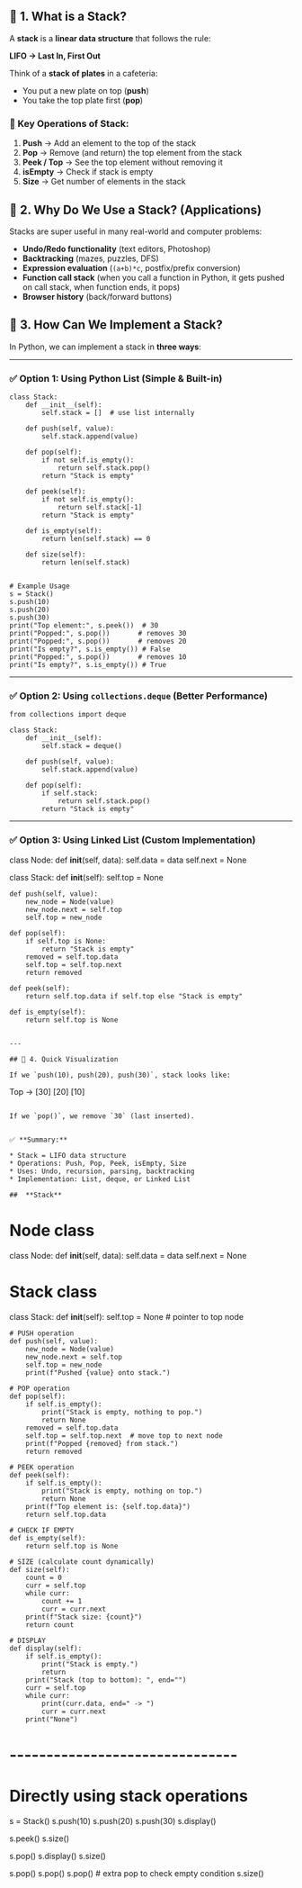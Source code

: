 ## 📌 1. What is a Stack?

A **stack** is a **linear data structure** that follows the rule:

**LIFO → Last In, First Out**

Think of a **stack of plates** in a cafeteria:

* You put a new plate on top (**push**)
* You take the top plate first (**pop**)


### 🔑 Key Operations of Stack:

1. **Push** → Add an element to the top of the stack
2. **Pop** → Remove (and return) the top element from the stack
3. **Peek / Top** → See the top element without removing it
4. **isEmpty** → Check if stack is empty
5. **Size** → Get number of elements in the stack


## 📌 2. Why Do We Use a Stack? (Applications)

Stacks are super useful in many real-world and computer problems:

* **Undo/Redo functionality** (text editors, Photoshop)
* **Backtracking** (mazes, puzzles, DFS)
* **Expression evaluation** (`(a+b)*c`, postfix/prefix conversion)
* **Function call stack** (when you call a function in Python, it gets pushed on call stack, when function ends, it pops)
* **Browser history** (back/forward buttons)


## 📌 3. How Can We Implement a Stack?

In Python, we can implement a stack in **three ways**:

---

### ✅ Option 1: Using Python List (Simple & Built-in)

```
class Stack:
    def __init__(self):
        self.stack = []  # use list internally

    def push(self, value):
        self.stack.append(value)

    def pop(self):
        if not self.is_empty():
            return self.stack.pop()
        return "Stack is empty"

    def peek(self):
        if not self.is_empty():
            return self.stack[-1]
        return "Stack is empty"

    def is_empty(self):
        return len(self.stack) == 0

    def size(self):
        return len(self.stack)


# Example Usage
s = Stack()
s.push(10)
s.push(20)
s.push(30)
print("Top element:", s.peek())  # 30
print("Popped:", s.pop())       # removes 30
print("Popped:", s.pop())       # removes 20
print("Is empty?", s.is_empty()) # False
print("Popped:", s.pop())       # removes 10
print("Is empty?", s.is_empty()) # True
```

---

### ✅ Option 2: Using `collections.deque` (Better Performance)

```
from collections import deque

class Stack:
    def __init__(self):
        self.stack = deque()

    def push(self, value):
        self.stack.append(value)

    def pop(self):
        if self.stack:
            return self.stack.pop()
        return "Stack is empty"
```

---

### ✅ Option 3: Using Linked List (Custom Implementation)



class Node:
    def __init__(self, data):
        self.data = data
        self.next = None

class Stack:
    def __init__(self):
        self.top = None

    def push(self, value):
        new_node = Node(value)
        new_node.next = self.top
        self.top = new_node

    def pop(self):
        if self.top is None:
            return "Stack is empty"
        removed = self.top.data
        self.top = self.top.next
        return removed

    def peek(self):
        return self.top.data if self.top else "Stack is empty"

    def is_empty(self):
        return self.top is None
```

---

## 📌 4. Quick Visualization

If we `push(10), push(20), push(30)`, stack looks like:

```
Top → [30]
       [20]
       [10]
```

If we `pop()`, we remove `30` (last inserted).


✅ **Summary:**

* Stack = LIFO data structure
* Operations: Push, Pop, Peek, isEmpty, Size
* Uses: Undo, recursion, parsing, backtracking
* Implementation: List, deque, or Linked List

##  **Stack**

```
# Node class
class Node:
    def __init__(self, data):
        self.data = data
        self.next = None


# Stack class
class Stack:
    def __init__(self):
        self.top = None  # pointer to top node

    # PUSH operation
    def push(self, value):
        new_node = Node(value)
        new_node.next = self.top
        self.top = new_node
        print(f"Pushed {value} onto stack.")

    # POP operation
    def pop(self):
        if self.is_empty():
            print("Stack is empty, nothing to pop.")
            return None
        removed = self.top.data
        self.top = self.top.next  # move top to next node
        print(f"Popped {removed} from stack.")
        return removed

    # PEEK operation
    def peek(self):
        if self.is_empty():
            print("Stack is empty, nothing on top.")
            return None
        print(f"Top element is: {self.top.data}")
        return self.top.data

    # CHECK IF EMPTY
    def is_empty(self):
        return self.top is None

    # SIZE (calculate count dynamically)
    def size(self):
        count = 0
        curr = self.top
        while curr:
            count += 1
            curr = curr.next
        print(f"Stack size: {count}")
        return count

    # DISPLAY
    def display(self):
        if self.is_empty():
            print("Stack is empty.")
            return
        print("Stack (top to bottom): ", end="")
        curr = self.top
        while curr:
            print(curr.data, end=" -> ")
            curr = curr.next
        print("None")


# -------------------------------
# Directly using stack operations
s = Stack()
s.push(10)
s.push(20)
s.push(30)
s.display()

s.peek()
s.size()

s.pop()
s.display()
s.size()

s.pop()
s.pop()
s.pop()  # extra pop to check empty condition
s.size()
```

